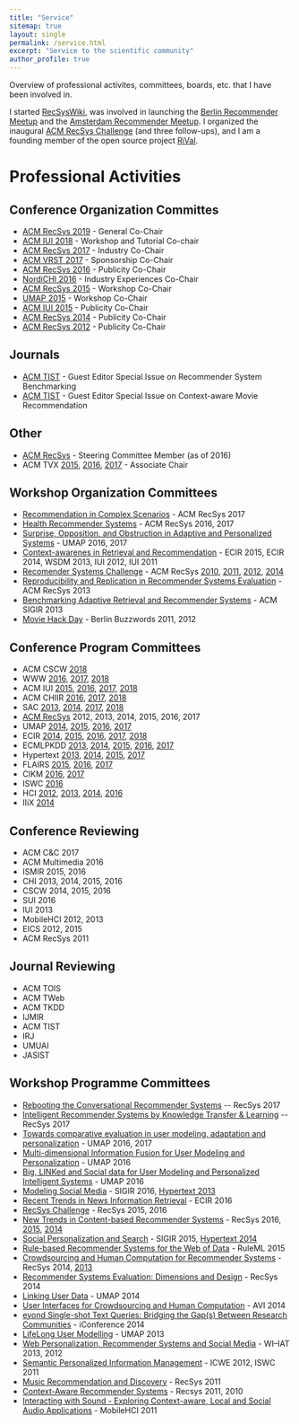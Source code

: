 ```yaml
---
title: "Service"
sitemap: true
layout: single
permalink: /service.html
excerpt: "Service to the scientific community"
author_profile: true
---
```


Overview of professional activites, committees, boards, etc. that I have been involved in. 

I started [RecSysWiki](http://www.recsyswiki.com), was involved in launching the [Berlin Recommender Meetup](http://recommenders.de/) and the [Amsterdam Recommender Meetup](http://recommenders.nl). I organized the inaugural [ACM RecSys Challenge](http://www.recsyschallenge.com) (and three follow-ups), and I am a founding member of the open source project [RiVal](http://rival.recommenders.net).



# Professional Activities

## Conference Organization Committes
- [ACM RecSys 2019](http://recsys.acm.org/recsys19) - General Co-Chair
- [ACM IUI 2018](http://iui.acm.org/2018) - Workshop and Tutorial Co-chair
- [ACM RecSys 2017](http://recsys.acm.org/recsys17) - Industry Co-Chair
- [ACM VRST 2017](http://vrst.acm.org/vrst2017) - Sponsorship Co-Chair
- [ACM RecSys 2016](http://recsys.acm.org/recsys16) - Publicity Co-Chair
- [NordiCHI 2016](http://nordichi2016.org) - Industry Experiences Co-Chair
- [ACM RecSys 2015](http://recsys.acm.org/recsys15) - Workshop Co-Chair
- [UMAP 2015](http://umap2015.org) - Workshop Co-Chair
- [ACM IUI 2015](http://iui.acm.org/2016) - Publicity Co-Chair
- [ACM RecSys 2014](http://recsys.acm.org/recsys14) - Publicity Co-Chair
- [ACM RecSys 2012](http://recsys.acm.org/recsys12) - Publicity Co-Chair

## Journals
- [ACM TIST](http://tist.acm.org/CFPs/TIST-SI-RSB.html) - Guest Editor Special Issue on Recommender System Benchmarking 
- [ACM TIST](http://tist.acm.org/CFPs/TIST-SI-CAMRa.pdf) - Guest Editor Special Issue on Context-aware Movie Recommendation 

## Other
- [ACM RecSys](http://recsys.acm.org) - Steering Committee Member (as of 2016)
- ACM TVX [2015](https://tvx.acm.org/2015/), [2016](https://tvx.acm.org/2016/), [2017](https://tvx.acm.org/2017/) - Associate Chair

## Workshop Organization Committees
- [Recommendation in Complex Scenarios](http://complexrec2017.aau.dk/) - ACM RecSys 2017
- [Health Recommender Systems](http://healthrecsys.ur.de) - ACM RecSys 2016, 2017
- [Surprise, Opposition, and Obstruction in Adaptive and Personalized Systems](https://soapworkshop2016.wordpress.com/) - UMAP 2016, 2017 
- [Context-awarenes in Retrieval and Recommendation](http://carr-workshop.org) - ECIR 2015, ECIR 2014, WSDM 2013, IUI 2012, IUI 2011
- [Recomender Systems Challenge](http://www.recsyschallenge.com) - ACM RecSys [2010](http://2010.recsyschallenge.com), [2011](http://2011.recsyschallenge.com), [2012](http://2012.recsyschallenge.com), [2014](http://2014.recsyschallenge.com)
- [Reproducibility and Replication in Recommender Systems Evaluation](http://repsys.project.cwi.nl) - ACM RecSys 2013
- [Benchmarking Adaptive Retrieval and Recommender Systems](http://www.bars-workshop.org) - ACM SIGIR 2013
- [Movie Hack Day](http://moviehackday.com) - Berlin Buzzwords 2011, 2012

## Conference Program Committees
- ACM CSCW [2018](http://cscw.acm.org/2018/)
- WWW [2016](http://www2016.ca/), [2017](http://www.www2017.com.au/), [2018](https://www2018.thewebconf.org/)
- ACM IUI [2015](http://iui.acm.org/2015), [2016](http://iui.acm.org/2016), [2017](http://iui.acm.org/2017), [2018](http://iui.acm.org/2018)
- ACM CHIIR [2016](http://sigir.org/chiir2016/), [2017](http://sigir.org/chiir2017/), [2018](http://sigir.org/chiir2018/)
- SAC [2013](http://mitra.ist.psu.edu/SAC-RS.html), [2014](http://in.bgu.ac.il/en/engn/ise/SAC-RS2014/Pages/default.aspx), [2017](https://recsystrack.wordpress.com/), [2018](https://recsystrack.wordpress.com/)
- [ACM RecSys](http://recsys.acm.org) 2012, 2013, 2014, 2015, 2016, 2017
- UMAP [2014](http://www.um.org/umap2014/), [2015](http://umap2015.com/), [2016](http://www.um.org/umap2016/), [2017](http://www.um.org/umap2017/)
- ECIR [2014](http://ecir2014.org/), [2015](http://ecir2015.org), [2016](http://ecir2016.dei.unipd.it/), [2017](http://ecir2017.org/), [2018](http://ecir2018.org/) 
- ECMLPKDD [2013](http://www.ecmlpkdd2013.org/), [2014](http://ecmlpkdd2014.loria.fr/), [2015](http://www.ecmlpkdd2015.org/), [2016](http://ecmlpkdd2016.org/), [2017](http://ecmlpkdd2017.org/)
- Hypertext [2013](https://ht.acm.org/ht2013/), [2014](https://ht.acm.org/ht2014/), [2015](https://ht.acm.org/ht2015/), [2017](https://ht.acm.org/ht2017/)
- FLAIRS [2015](http://www.flairs-28.info/), [2016](http://www.flairs-29.info/), [2017](http://www.flairs-30.info/)
- CIKM [2016](http://cikm2016.cs.iupui.edu), [2017](http://www.cikm2017.org/)
- ISWC [2016](http://iswc2016.semanticweb.org/)
- HCI [2012](http://hci2012.bcs.org), [2013](http://hci2013.bcs.org), [2014](http://hci2014.bcs.org), [2016](http://hci2016.bcs.org/)
- IIiX [2014](http://132.199.138.79/iiix/)

## Conference Reviewing
- ACM C&C 2017
- ACM Multimedia 2016
- ISMIR 2015, 2016
- CHI 2013, 2014, 2015, 2016
- CSCW 2014, 2015, 2016
- SUI 2016
- IUI 2013
- MobileHCI 2012, 2013
- EICS 2012, 2015
- ACM RecSys 2011

## Journal Reviewing
- ACM TOIS
- ACM TWeb
- ACM TKDD
- IJMIR
- ACM TIST
- IRJ
- UMUAI
- JASIST

## Workshop Programme Committees
- [Rebooting the Conversational Recommender Systems](https://recover17.wordpress.com/) -- RecSys 2017
- [Intelligent Recommender Systems by Knowledge Transfer & Learning](https://recsysktl.wordpress.com/) -- RecSys 2017
- [Towards comparative evaluation in user modeling, adaptation and personalization](http://evalumap.adaptcentre.ie/) - UMAP 2016, 2017
- [Multi-dimensional Information Fusion for User Modeling and Personalization](http://ifup2016.luckymoon.me) - UMAP 2016
- [Big, LINKed and Social data for User Modeling and Personalized Intelligent Systems](http://www.di.uniba.it/~swap/blinks/) - UMAP 2016
- [Modeling Social Media](https://www.kde.cs.uni-kassel.de/ws/msm2016/) - SIGIR 2016, [Hypertext 2013](http://www.kde.cs.uni-kassel.de/ws/msm2013/)
- [Recent Trends in News Information Retrieval](http://research.signalmedia.co/newsir16/) - ECIR 2016
- [RecSys Challenge](http://recsyschallenge.com) - RecSys 2015, 2016 
- [New Trends in Content-based Recommender Systems](http://toinebogers.com/cbrecsys2016/#/overview) - RecSys 2016, [2015](http://humanities.uva.nl/~mkoolen1/CBRecSys15/), [2014](http://ir.ii.uam.es/cbrecsys2014/)
- [Social Personalization and Search](http://socialcomputing.ing.puc.cl/sps2015/) - SIGIR 2015, [Hypertext 2014](http://columbus.exp.sis.pitt.edu/sp2014/)
- [Rule-based Recommender Systems for the Web of Data](http://www.csw.inf.fu-berlin.de/ruleml2015/recsysrules-2015.html) - RuleML 2015
- [Crowdsourcing and Human Computation for Recommender Systems](http://crowdrecworkshop.org/) - RecSys 2014, [2013](http://crowdrec2013.noahlab.com.hk)
- [Recommender Systems Evaluation: Dimensions and Design](http://ir.ii.uam.es/redd2014/) - RecSys 2014
- [Linking User Data](http://liud.linkededucation.org/) - UMAP 2014
- [User Interfaces for Crowdsourcing and Human Computation](https://sites.google.com/site/crowdui2014/) - AVI 2014
- [eyond Single-shot Text Queries: Bridging the Gap(s) Between Research Communities](http://mindthegap2014.dai-labor.de/) - iConference 2014
- [LifeLong User Modelling](http://lifelogging-workshop.org/) - UMAP 2013
- [Web Personalization, Recommender Systems and Social Media](http://www.webpres-workshop.com/) - WI–IAT 2013, 2012
- [Semantic Personalized Information Management](http://www.spim-workshop.org) - ICWE 2012, ISWC 2011
- [Music Recommendation and Discovery](http://womrad.org/2011) - RecSys 2011
- [Context-Aware Recommender Systems](http://cars-workshop.org) - Recsys 2011, 2010
- [Interacting with Sound - Exploring Context-aware, Local and Social Audio Applications](http://iwsws.wikidot.com/) - MobileHCI 2011
